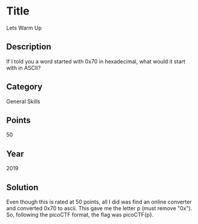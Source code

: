 # Title
Lets Warm Up

## Description
If I told you a word started with 0x70 in hexadecimal, what would it start with in ASCII? 

## Category
General Skills

## Points
50

## Year
2019


## Solution
Even though this is rated at 50 points, all I did was find an online converter and converted 0x70 to ascii. This gave me the letter p (must remove "0x"). So, following the picoCTF format, the flag was picoCTF{p}.
